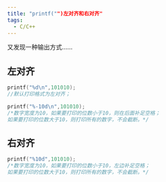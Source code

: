 ```yaml
---
title: "printf("")左对齐和右对齐"
tags:
  - C/C++
---
```

又发现一种输出方式……
## 左对齐
```c
printf("%d\n",101010);
//默认打印格式为左对齐；

printf("%-10d\n",101010);
/*数字宽度为10，如果要打印的位数小于10，则在后面补足空格；
如果要打印的位数大于10，则打印所有的数字，不会截断。*/
```

## 右对齐
```c
printf("%10d",101010);
/*数字宽度为10，如果要打印的位数小于10，左边补足空格；
如果要打印的位数大于10，则打印所有的数字，不会截断。*/
```